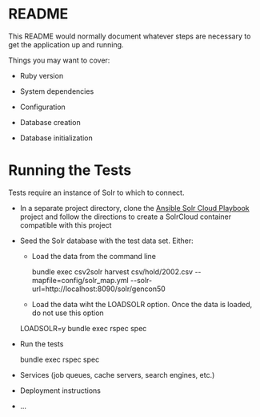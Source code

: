 # README

This README would normally document whatever steps are necessary to get the
application up and running.

Things you may want to cover:

* Ruby version

* System dependencies

* Configuration

* Database creation

* Database initialization

# Running the Tests

Tests require an instance of Solr to which to connect.

- In a separate project directory, clone the [Ansible Solr Cloud Playbook](https://github.com/tulibraries/ansible-playbook-solrcloud) project
and follow the directions to create a SolrCloud container compatible with this project

- Seed the Solr database with the test data set. Either:

  - Load the data from the command line

    bundle exec csv2solr harvest csv/hold/2002.csv --mapfile=config/solr_map.yml --solr-url=http://localhost:8090/solr/gencon50

  - Load the data wiht the LOADSOLR option. Once the data is loaded, do not use this option

   LOADSOLR=y bundle exec rspec spec

- Run the tests

   bundle exec rspec spec

* Services (job queues, cache servers, search engines, etc.)

* Deployment instructions

* ...
